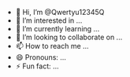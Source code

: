- 👋 Hi, I’m @Qwertyu12345Q
- 👀 I’m interested in ...
- 🌱 I’m currently learning ...
- 💞️ I’m looking to collaborate on ...
- 📫 How to reach me ...
- 😄 Pronouns: ...
- ⚡ Fun fact: ...

<!---
Qwertyu12345Q/Qwertyu12345Q is a ✨ special ✨ repository because its `README.md` (this file) appears on your GitHub profile.
You can click the Preview link to take a look at your changes.
--->
